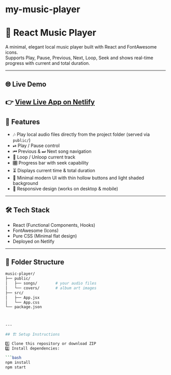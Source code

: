 # my-music-player

# 🎵 React Music Player

A minimal, elegant local music player built with React and FontAwesome icons.  
Supports Play, Pause, Previous, Next, Loop, Seek and shows real-time progress with current and total duration.

---

## 🌐 Live Demo

👉 **[View Live App on Netlify](https://react-my-music-player.netlify.app/)**
---

## 🚀 Features

- 🎶 Play local audio files directly from the project folder (served via `public/`)
- ⏯ Play / Pause control
- ⏮ Previous & ⏭ Next song navigation
- 🔁 Loop / Unloop current track
- 🎛 Progress bar with seek capability
- ⏳ Displays current time & total duration
- 🎨 Minimal modern UI with thin hollow buttons and light shaded background
- 📱 Responsive design (works on desktop & mobile)

---

## 🛠 Tech Stack

- React (Functional Components, Hooks)
- FontAwesome (Icons)
- Pure CSS (Minimal flat design)
- Deployed on Netlify

---

## 📂 Folder Structure

```bash
music-player/
├── public/
│   ├── songs/        # your audio files
│   └── covers/       # album art images
├── src/
│   ├── App.jsx
│   └── App.css
└── package.json



---

## 🏗 Setup Instructions

1️⃣ Clone this repository or download ZIP  
2️⃣ Install dependencies:

```bash
npm install
npm start
